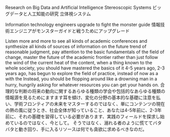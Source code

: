 Research on Big Data and Artificial Intelligence Stereoscopic Systems
ビッグデータと人工知能の研究 立体視システム

Information technology engineers upgrade to fight the monster guide 
情報技術エンジニアがモンスターガイドと戦うためにアップグレード

Listen more and more to see all kinds of academic conferences and synthesize all kinds of sources of information on the future trend of reasonable judgment, pay attention to the basic fundamentals of the field of change, master the future of the academic frontier rather than just follow the wind of the current heat of the content, when a thing known to the whole society, you should have mastered the basics of it 4-5 years ago, 2-3 years ago, has begun to explore the field of practice, instead of now as a with the Instead, you should be flopping around like a drowning man in a hurry, hungrily asking for whatever resources you can get your hands on.
合理的な判断の将来の動向に関するあらゆる種類の学会や包括的なあらゆる種類の情報源を見るためにますます耳を傾け、変化の分野の基本的な基礎に注意を払い、学術フロンティアの未来をマスターするのではなく、単にコンテンツの現在の熱の風に従うとき、社会全体が知っていること、あなたは4-5年前に、2-3年前に、それの基礎を習得している必要があります、実践のフィールドを探求し始めているのではなく、今として。 そうではなく、溺れる者のように慌ててバタバタと動き回り、手に入るリソースは何でも貪欲に求めるべきなのだ。
